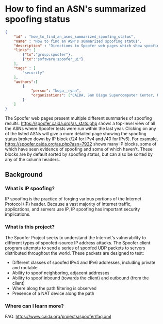 # How to find an ASN's summarized spoofing status

~~~json
{
    "id" : "how_to_find_an_asns_summarized_spoofing_status",
    "name" : "How to find an ASN's summarized spoofing status",
    "description" : "Directions to Spoofer web pages which show spoofing status",
    "links": [
        {"to":"group:spoofer"},
        {"to":"software:spoofer_ui"}
    ],
    "tags" : [
        "security"
    ],
    "authors":[
        {
            "person": "koga__ryan",
            "organizations": ["CAIDA, San Diego Supercomputer Center, University of California San Diego"]
        }
    ]
}
~~~

The Spoofer web pages present multiple different summaries of spoofing results.  <https://spoofer.caida.org/as_stats.php> shows a top-level view of all the ASNs where Spoofer tests were run within the last year.  Clicking on any of the listed ASNs will give a more detailed page showing the spoofing status broken down by IP block (/24 for IPv4 and /40 for IPv6).  For example, <https://spoofer.caida.org/as.php?asn=7922> shows many IP blocks, some of which have seen evidence of spoofing and some of which haven't.  These blocks are by default sorted by spoofing status, but can also be sorted by any of the column headers.

## Background

### What is IP spoofing?
IP spoofing is the practice of forging various portions of the Internet Protocol (IP) header. Because a vast majority of Internet traffic, applications, and servers use IP, IP spoofing has important security implications.

### What is this project?

The Spoofer Project seeks to understand the Internet's vulnerability to different types of spoofed-source IP address attacks.  The Spoofer client program attempts to send a series of spoofed UDP packets to servers distributed throughout the world. These packets are designed to test:

* Different classes of spoofed IPv4 and IPv6 addresses, including private and routable
* Ability to spoof neighboring, adjacent addresses
* Ability to spoof inbound (towards the client) and outbound (from the client)
* Where along the path filtering is observed
* Presence of a NAT device along the path

### Where can I learn more?

FAQ:  https://www.caida.org/projects/spoofer/faq.xml
